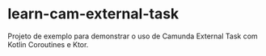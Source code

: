 # learn-cam-external-task

Projeto de exemplo para demonstrar o uso de Camunda External Task com Kotlin Coroutines e Ktor.
